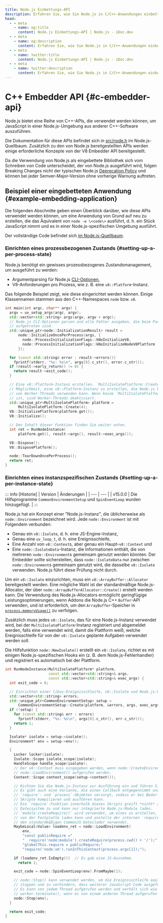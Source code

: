 ```yaml
---
title: Node.js Einbettungs-API
description: Erfahren Sie, wie Sie Node.js in C/C++-Anwendungen einbetten können, um Entwicklern die Nutzung der JavaScript-Laufzeitumgebung von Node.js in ihren nativen Anwendungen zu ermöglichen.
head:
  - - meta
    - name: og:title
      content: Node.js Einbettungs-API | Node.js - iDoc.dev
  - - meta
    - name: og:description
      content: Erfahren Sie, wie Sie Node.js in C/C++-Anwendungen einbetten können, um Entwicklern die Nutzung der JavaScript-Laufzeitumgebung von Node.js in ihren nativen Anwendungen zu ermöglichen.
  - - meta
    - name: twitter:title
      content: Node.js Einbettungs-API | Node.js - iDoc.dev
  - - meta
    - name: twitter:description
      content: Erfahren Sie, wie Sie Node.js in C/C++-Anwendungen einbetten können, um Entwicklern die Nutzung der JavaScript-Laufzeitumgebung von Node.js in ihren nativen Anwendungen zu ermöglichen.
---
```



# C++ Embedder API {#c-embedder-api}

Node.js bietet eine Reihe von C++-APIs, die verwendet werden können, um JavaScript in einer Node.js-Umgebung aus anderer C++-Software auszuführen.

Die Dokumentation für diese APIs befindet sich in [src/node.h](https://github.com/nodejs/node/blob/HEAD/src/node.h) im Node.js-Quellbaum. Zusätzlich zu den von Node.js bereitgestellten APIs werden einige erforderliche Konzepte von der V8 Embedder API bereitgestellt.

Da die Verwendung von Node.js als eingebettete Bibliothek sich vom Schreiben von Code unterscheidet, der von Node.js ausgeführt wird, folgen Breaking Changes nicht der typischen Node.js [Deprecation Policy](/de/nodejs/api/deprecations) und können bei jeder Semver-Major-Version ohne vorherige Warnung auftreten.

## Beispiel einer eingebetteten Anwendung {#example-embedding-application}

Die folgenden Abschnitte geben einen Überblick darüber, wie diese APIs verwendet werden können, um eine Anwendung von Grund auf neu zu erstellen, die das Äquivalent von `node -e \<code\>` ausführt, d. h. ein Stück JavaScript nimmt und es in einer Node.js-spezifischen Umgebung ausführt.

Der vollständige Code befindet sich [im Node.js-Quellbaum](https://github.com/nodejs/node/blob/HEAD/test/embedding/embedtest.cc).

### Einrichten eines prozessbezogenen Zustands {#setting-up-a-per-process-state}

Node.js benötigt ein gewisses prozessbezogenes Zustandsmanagement, um ausgeführt zu werden:

- Argumentparsing für Node.js [CLI-Optionen](/de/nodejs/api/cli),
- V8-Anforderungen pro Prozess, wie z. B. eine `v8::Platform`-Instanz.

Das folgende Beispiel zeigt, wie diese eingerichtet werden können. Einige Klassennamen stammen aus den C++-Namespaces `node` bzw. `v8`.

```C++ [C++]
int main(int argc, char** argv) {
  argv = uv_setup_args(argc, argv);
  std::vector<std::string> args(argv, argv + argc);
  // Node.js CLI-Optionen parsen und alle Fehler ausgeben, die beim Parsen
  // aufgetreten sind.
  std::unique_ptr<node::InitializationResult> result =
      node::InitializeOncePerProcess(args, {
        node::ProcessInitializationFlags::kNoInitializeV8,
        node::ProcessInitializationFlags::kNoInitializeNodeV8Platform
      });

  for (const std::string& error : result->errors())
    fprintf(stderr, "%s: %s\n", args[0].c_str(), error.c_str());
  if (result->early_return() != 0) {
    return result->exit_code();
  }

  // Eine v8::Platform-Instanz erstellen. `MultiIsolatePlatform::Create()` ist eine
  // Möglichkeit, eine v8::Platform-Instanz zu erstellen, die Node.js beim Erstellen
  // von Worker-Threads verwenden kann. Wenn keine `MultiIsolatePlatform`-Instanz vorhanden
  // ist, sind Worker-Threads deaktiviert.
  std::unique_ptr<MultiIsolatePlatform> platform =
      MultiIsolatePlatform::Create(4);
  V8::InitializePlatform(platform.get());
  V8::Initialize();

  // Den Inhalt dieser Funktion finden Sie weiter unten.
  int ret = RunNodeInstance(
      platform.get(), result->args(), result->exec_args());

  V8::Dispose();
  V8::DisposePlatform();

  node::TearDownOncePerProcess();
  return ret;
}
```

### Einrichten eines instanzspezifischen Zustands {#setting-up-a-per-instance-state}

::: info [Historie]
| Version | Änderungen |
| --- | --- |
| v15.0.0 | Die Hilfsprogramme `CommonEnvironmentSetup` und `SpinEventLoop` wurden hinzugefügt. |
:::

Node.js hat ein Konzept einer "Node.js-Instanz", die üblicherweise als `node::Environment` bezeichnet wird. Jede `node::Environment` ist mit Folgendem verbunden:

- Genau ein `v8::Isolate`, d. h. eine JS-Engine-Instanz,
- Genau eine `uv_loop_t`, d. h. eine Ereignisschleife,
- Eine Anzahl von `v8::Context`s, aber genau ein Haupt-`v8::Context` und
- Eine `node::IsolateData`-Instanz, die Informationen enthält, die von mehreren `node::Environment`s gemeinsam genutzt werden könnten. Der Embedder sollte sicherstellen, dass `node::IsolateData` nur zwischen `node::Environment`s gemeinsam genutzt wird, die dasselbe `v8::Isolate` verwenden. Node.js führt diese Prüfung nicht durch.

Um ein `v8::Isolate` einzurichten, muss ein `v8::ArrayBuffer::Allocator` bereitgestellt werden. Eine mögliche Wahl ist der standardmäßige Node.js-Allocator, der über `node::ArrayBufferAllocator::Create()` erstellt werden kann. Die Verwendung des Node.js-Allocators ermöglicht geringfügige Leistungsoptimierungen, wenn Addons die Node.js C++ `Buffer`-API verwenden, und ist erforderlich, um den `ArrayBuffer`-Speicher in [`process.memoryUsage()`](/de/nodejs/api/process#processmemoryusage) zu verfolgen.

Zusätzlich muss jedes `v8::Isolate`, das für eine Node.js-Instanz verwendet wird, bei der `MultiIsolatePlatform`-Instanz registriert und abgemeldet werden, falls eine verwendet wird, damit die Plattform weiß, welche Ereignisschleife für von der `v8::Isolate` geplante Aufgaben verwendet werden soll.

Die Hilfsfunktion `node::NewIsolate()` erstellt ein `v8::Isolate`, richtet es mit einigen Node.js-spezifischen Hooks ein (z. B. dem Node.js-Fehlerhandler) und registriert es automatisch bei der Plattform.

```C++ [C++]
int RunNodeInstance(MultiIsolatePlatform* platform,
                    const std::vector<std::string>& args,
                    const std::vector<std::string>& exec_args) {
  int exit_code = 0;

  // Einrichten einer libuv-Ereignisschleife, v8::Isolate und Node.js-Umgebung.
  std::vector<std::string> errors;
  std::unique_ptr<CommonEnvironmentSetup> setup =
      CommonEnvironmentSetup::Create(platform, &errors, args, exec_args);
  if (!setup) {
    for (const std::string& err : errors)
      fprintf(stderr, "%s: %s\n", args[0].c_str(), err.c_str());
    return 1;
  }

  Isolate* isolate = setup->isolate();
  Environment* env = setup->env();

  {
    Locker locker(isolate);
    Isolate::Scope isolate_scope(isolate);
    HandleScope handle_scope(isolate);
    // Der v8::Context muss eingegeben werden, wenn node::CreateEnvironment() und
    // node::LoadEnvironment() aufgerufen werden.
    Context::Scope context_scope(setup->context());

    // Richten Sie die Node.js-Instanz zur Ausführung ein und führen Sie Code darin aus.
    // Es gibt auch eine Variante, die einen Callback entgegennimmt und ihn mit den
    // `require`- und `process`-Objekten versorgt, sodass er bei Bedarf manuell
    // Skripte kompilieren und ausführen kann.
    // Die `require`-Funktion innerhalb dieses Skripts greift *nicht* auf das
    // Dateisystem zu und kann nur integrierte Node.js-Module laden.
    // `module.createRequire()` wird verwendet, um eines zu erstellen, das Dateien
    // von der Festplatte laden kann und anstelle der internen `require`-Funktion
    // den standardmäßigen CommonJS-Dateilader verwendet.
    MaybeLocal<Value> loadenv_ret = node::LoadEnvironment(
        env,
        "const publicRequire ="
        "  require('node:module').createRequire(process.cwd() + '/');"
        "globalThis.require = publicRequire;"
        "require('node:vm').runInThisContext(process.argv[1]);");

    if (loadenv_ret.IsEmpty())  // Es gab eine JS-Ausnahme.
      return 1;

    exit_code = node::SpinEventLoop(env).FromMaybe(1);

    // node::Stop() kann verwendet werden, um die Ereignisschleife explizit zu
    // stoppen und zu verhindern, dass weiterer JavaScript-Code ausgeführt wird.
    // Es kann von jedem Thread aufgerufen werden und verhält sich wie
    // worker.terminate(), wenn es von einem anderen Thread aufgerufen wird.
    node::Stop(env);
  }

  return exit_code;
}
```
